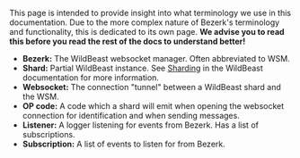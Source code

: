 This page is intended to provide insight into what terminology we use in this documentation. Due to the more complex nature of Bezerk's terminology and functionality, this is dedicated to its own page. **We advise you to read this before you read the rest of the docs to understand better!**

- **Bezerk:** The WildBeast websocket manager. Often abbreviated to WSM.
- **Shard:** Partial WildBeast instance. See [Sharding](http://docs.thesharks.xyz/sharding/) in the WildBeast documentation for more information.
- **Websocket:** The connection "tunnel" between a WildBeast shard and the WSM.
- **OP code:** A code which a shard will emit when opening the websocket connection for identification and when sending messages.
- **Listener:** A logger listening for events from Bezerk. Has a list of subscriptions.
- **Subscription:** A list of events to listen for from Bezerk.